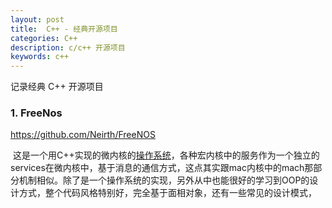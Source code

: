 ```yaml
---
layout: post
title:  C++ - 经典开源项目
categories: C++
description: c/c++ 开源项目
keywords: c++
---
```


记录经典 C++ 开源项目

### 1. FreeNos

<https://github.com/Neirth/FreeNOS>

​		这是一个用C++实现的微内核的[操作系统](http://lib.csdn.net/base/operatingsystem)，各种宏内核中的服务作为一个独立的services在微内核中，基于消息的通信方式，这点其实跟mac内核中的mach那部分机制相似。除了是一个操作系统的实现，另外从中也能很好的学习到OOP的设计方式，整个代码风格特别好，完全基于面相对象，还有一些常见的设计模式，